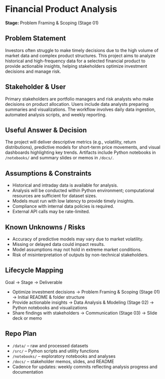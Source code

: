 
# Financial Product Analysis
**Stage:** Problem Framing & Scoping (Stage 01)

## Problem Statement
Investors often struggle to make timely decisions due to the high volume of market data and complex product structures. This project aims to analyze historical and high-frequency data for a selected financial product to provide actionable insights, helping stakeholders optimize investment decisions and manage risk.

## Stakeholder & User
Primary stakeholders are portfolio managers and risk analysts who make decisions on product allocation. Users include data analysts preparing summaries and visualizations. The workflow involves daily data ingestion, automated analysis scripts, and weekly reporting.

## Useful Answer & Decision
The project will deliver descriptive metrics (e.g., volatility, return distributions), predictive models for short-term price movements, and visual dashboards highlighting key trends. Artifacts include Python notebooks in `/notebooks/` and summary slides or memos in `/docs/`.

## Assumptions & Constraints
- Historical and intraday data is available for analysis.
- Analysis will be conducted within Python environment; computational resources are sufficient for dataset sizes.
- Models must run with low latency to provide timely insights.
- Compliance with internal data policies is required.
- External API calls may be rate-limited.

## Known Unknowns / Risks
- Accuracy of predictive models may vary due to market volatility.
- Missing or delayed data could impact results.
- Model assumptions may not hold in extreme market conditions.
- Risk of misinterpretation of outputs by non-technical stakeholders.

## Lifecycle Mapping
Goal → Stage → Deliverable
- Optimize investment decisions → Problem Framing & Scoping (Stage 01) → Initial README & folder structure
- Provide actionable insights → Data Analysis & Modeling (Stage 02) → Python notebooks and visualizations
- Share findings with stakeholders → Communication (Stage 03) → Slide deck or memo

## Repo Plan
- `/data/` – raw and processed datasets
- `/src/` – Python scripts and utility functions
- `/notebooks/` – exploratory notebooks and analyses
- `/docs/` – stakeholder memos, slides, and README
- Cadence for updates: weekly commits reflecting analysis progress and documentation

